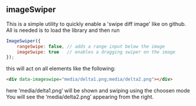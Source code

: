 ## imageSwiper

This is a simple utility to quickly enable a 'swipe diff image' like on github.  
All is needed is to load the library and then run
``` js
ImageSwiper({
    rangeSwipe: false, // adds a range input below the image
    imageSwipe: true   // enables a dragging swiper on the image
});
```
this will act on all elements like the following:  
``` html
<div data-imageswipe="media/delta1.png;media/delta2.png"></div>
```
here ‘media/delta1.png’ will be shown and swiping using the choosen mode You will see the ‘media/delta2.png’ appearing from the right.